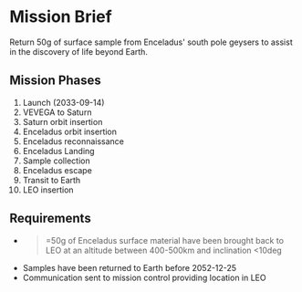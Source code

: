 # Mission Brief
Return 50g of surface sample from Enceladus' south pole geysers to assist in the discovery of life beyond Earth.

## Mission Phases
1. Launch (2033-09-14)
2. VEVEGA to Saturn
3. Saturn orbit insertion
4. Enceladus orbit insertion
5. Enceladus reconnaissance
6. Enceladus Landing
7. Sample collection
8. Enceladus escape
9. Transit to Earth
10. LEO insertion

## Requirements
- >=50g of Enceladus surface material have been brought back to LEO at an altitude between 400-500km and inclination <10deg
- Samples have been returned to Earth before 2052-12-25
- Communication sent to mission control providing location in LEO
